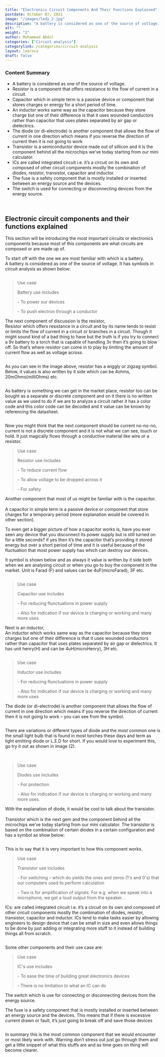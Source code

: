 ```yaml
---
title: "Electronics Circuit Components And Their Functions Explained"
postdate: October 07, 2021
image: "/images/ledy_2.jpg"
description: "A battery is considered as one of the source of voltage. which is used to power our devices or push electron through a conductor..."
alt: ""
weight: "2"
author: Mohammad Abdul
categories: ["Circuit analysis"]
categorylink: /categories/circuit-analysis
layout: learnca
draft: false
---
```


<div class="content-summary">
<h3>Content Summary</h3>
<ul>
<li>
<span class="text-emphasis">A battery</span> is considered as one of the source of voltage.
</li>
<li>
<span class="text-emphasis">Resistor</span> is a component that offers resistance to the flow of
current in a circuit.
</li>
<li>
<span class="text-emphasis">Capacitor</span> which in simple term is a passive device or
component
that
stores charges or energy for a short period of time.
</li>
<li>
<span class="text-emphasis">An inductor</span> works same way as the capacitor because
they store charge but one of their difference is that it uses
wounded conductors rather than capacitor that uses plates separated
by air gap or dielectrics.
</li>
<li><span class="text-emphasis">The diode</span> (or di-electrode) is another component that allows
the
flow of current in one direction which means if you reverse the
direction of current then it is not going to work</li>
<li><span class="text-emphasis">Transistor</span> is a semiconductor device made out of sillicon
and it is the component behind all the microchips we’ve today starting from our mini calculator.

</li>
<li><span class="text-emphasis">ICs</span> are called integrated circuit i.e. it’s a circuit on its
own
and composed of other circuit components mostly the combination of diodes, resistor, transistor,
capacitor and inductor.</li>
<li><span class="text-emphasis">The fuse</span> is a safety component that is mostly installed or
inserted between an energy source and the
devices.</li>
<li><span class="text-emphasis">The switch</span> is used for connecting or disconnecting devices
from the energy source.</li>
</ul>
</div>
<br>
<div class="content">
<h2>Electronic circuit components and their functions explained</h2>

<p>
This section will be introducing the most important
circuits or electronics components because most of this components
are what circuits are composed or are made up of.
</p>

<p>
To start off with the one we are most familiar with which is a battery.
<br> <span class="text-emphasis">A battery</span> is considered as one of the source of voltage. It
has
symbols in circuit analysis as shown below:
</p>
<img src="/images/batterysign_1.jpg" alt="" />
<blockquote class="blockquote">
<p class="little-nugget">Use case</p>
<p class="quote-text">
Battery use includes
<p> - To power our devices</p>
<p> - To push electron through a conductor</p>

</blockquote>

<p>
The next component of discussion is the resistor, <br>
<span class="text-emphasis">Resistor</span> 
which offers resistance
in a circuit and by its name tends to resist or limits the flow of
current in a circuit or branches in a circuit. Though it might sound
kind of a bad thing to have but the truth is if you try to connect a
9v battery to a torch that is capable of handling 3v then it’s going
to blow off. So that’s where resistor can come in to play by
limiting the amount of current flow as well as voltage across.
</p>
<img src="/images/tourchy_3.jpg" alt="" />
<p>
As you can see in the image above, resistor has a wiggly or zigzag
symbol. Below, it values is also written by it side which can be 4ohms, 20mOhms(milliOhms) etc.
</p>

<img src="/images/resistory_1.jpg" alt="" />
<p>
As battery is something we can get in the market place, resistor too
can be bought as a separate or discrete component and on it there is
no written value as we used to do if we are to analyze a circuit
rather it has a color code and this color code can be decoded and it
value can be known by referencing the datasheet.
</p>
<img src="/images/resistorlooky_1 (1).jpg" alt="" />
<p>
Now you might think that the next component should be current
no-no-no, current is not a discrete component and it is not what we
can see, touch or hold. It just magically flows through a conductive
material like wire or a resistor.
</p>

<blockquote class="blockquote">
<p class="little-nugget">Use case</p>
<p class="quote-text">
Resistor use includes
<p> - To reduce current flow</p>
<p> - To allow voltage to be dropped across it</p>
<p> - For safety</p>
</blockquote>
<p>
Another component that most of us might be familiar with is the capacitor. <br><br>
<span class="text-emphasis">A capacitor</span> in simple term is a passive device or component
that
store charges for a temporary period (more explanation would be
covered in other section).
</p>
<p>To even get a bigger picture of how a
capacitor works is, have you ever seen any device that you
disconnect its power supply but is still turned on for a little
seconds? if yes then it’s the capacitor that’s providing it stored
energy but over a short period of time and it is useful because of
the fluctuation that most power supply has which can destroy our
devices.</p>
<p>
It symbol is shown below and as always it value is written by it
side both when we are analysing circuit or when you go to buy the
component in the market. Unit is Farad (F) and values can be 4uF(microFarad), 3F etc.
</p>
<img src="/images/capacitorynew_2.jpg" alt="" />
<blockquote class="blockquote">
<p class="little-nugget">Use case</p>
<p class="quote-text">
Capacitor use includes
<p> - For reducing flunctuations in power supply</p>
<p> - Also for indication if our device is charging or working and many more uses</p>
</p>
</blockquote>
<p>
Next is an inductor,
<br><span class="text-emphasis">An inductor</span> which works same way as the capacitor because
they store charges but one of their difference is that it uses
wounded conductors rather than capacitor that uses plates separated
by air gap or dielectrics. It has unit henry(H) and can be 4uH(microHenry), 3H etc.
</p>
<img src="/images/inductory_1.jpg" alt="" />
<blockquote class="blockquote">
<p class="little-nugget">Use case</p>
<p class="quote-text">
Inductor use includes
<p> - For reducing flunctuations in power supply </p>
<p> - Also for indication if our device is charging or working and many more uses</p>
</p>
</blockquote>
<p>
<span class="text-emphasis">The diode</span> (or di-electrode) is another component that allows the
flow of current in one direction which means if you reverse the
direction of current then it is not going to work – you can see from
the symbol.
</p>
<img src="/images/diodey_2.jpg" alt="" />
<p>
There are variations or different types of diode and the most common
one is the small light bulb that is found in most torches these days
and term as <span class="text-italics">light emitting diode</span> or L.E.D for short. If you would
love
to experiment this, go try it out as shown in image (2).
</p>
<img src="/images/ledy_2.jpg" alt="" />
<img src="/images/polarityreverse_1.jpg" alt="" />
<blockquote class="blockquote">
<p class="little-nugget">Use case</p>
<p class="quote-text">
Diodes use includes
<p> - For protection </p>
<p> - Also for indication if our device is charging or working and many more uses.</p>
</p>
</blockquote>

<p>
With the explanation of diode, it would be cool to talk about the transistor. <br><br> <span
class="text-emphasis">Transistor</span> which is the next gem
and the component behind all the microchips we’ve today starting from our mini calculator.
The transistor is based on the combination of certain diodes in a certain configuration and has a
symbol as show below:

</p>
<img src="/images/transistory_1.jpg" alt="" />
<p> This is to say that it is very important to how this component works.

</p>
<blockquote class="blockquote">
<p class="little-nugget">Use case</p>
<p class="quote-text">
Transistor use includes
<p> - For switching - which do yields the ones and zeros (1's and 0's) that
our computers used to perform calculation

</p>
<p> - Two is for amplification of signals. For e.g. when we speak into a microphone, we get a loud
output from the speaker.
.</p>
</p>
</blockquote>

<p><span class="text-emphasis">ICs:</span> are called integrated circuit i.e. it’s a circuit on its own
and composed of other circuit components mostly the combination of diodes, resistor, transistor,
capacitor and inductor.
ICs tend to make tasks easier by allowing engineers to design device that can be small in size and
even allows things to be done by just adding or integrating more stuff to it instead of building
things all from scratch.
</p>
<img src="/images/ictimer_1.jpg" alt="" />
<p>Some other components and their use case are: <br>

</p>
<blockquote class="blockquote">
<p class="little-nugget">Use case</p>
<p class="quote-text">
IC's use includes
<p> - To ease the time of building great electronics devices

</p>
<p> - There is no limitation to what an IC can do
</p>
</p>
</blockquote>
<p> <span class="text-emphasis">The switch</span> which is use for connecting or disconnecting devices
from the energy source.
</p>
<p> <span class="text-emphasis">The fuse</span> is a safety component that is mostly installed or
inserted between an energy source and the
devices. This means that if there is excessive current drawn or fault, it’s just going to break off
and save those devices</p>
<img src="/images/fusey_1.jpg" alt="" />

<p>In summary this is the most common component that we would encounter or most likely work with.
Warning don’t stress out just go through them and get a little snippet of what this stuffs are and
as time goes on thing will become clearer.
</p>
</div>
